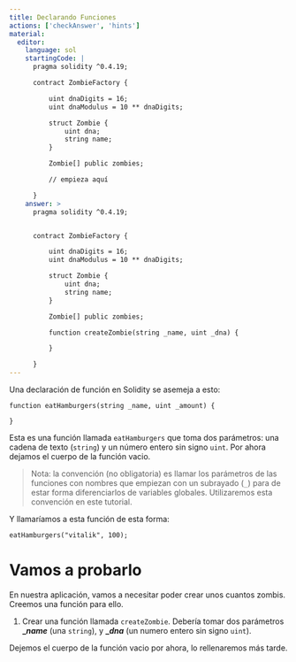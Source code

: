 ```yaml
---
title: Declarando Funciones
actions: ['checkAnswer', 'hints']
material:
  editor:
    language: sol
    startingCode: |
      pragma solidity ^0.4.19;

      contract ZombieFactory {

          uint dnaDigits = 16;
          uint dnaModulus = 10 ** dnaDigits;

          struct Zombie {
              uint dna;
              string name;
          }

          Zombie[] public zombies;

          // empieza aquí

      }
    answer: >
      pragma solidity ^0.4.19;


      contract ZombieFactory {

          uint dnaDigits = 16;
          uint dnaModulus = 10 ** dnaDigits;

          struct Zombie {
              uint dna;
              string name;
          }

          Zombie[] public zombies;

          function createZombie(string _name, uint _dna) {

          }

      }
---
```


Una declaración de función en Solidity se asemeja a esto:

```
function eatHamburgers(string _name, uint _amount) {

}
```

Esta es una función llamada `eatHamburgers` que toma dos parámetros: una cadena de texto (`string`) y un número entero sin signo `uint`. Por ahora dejamos el cuerpo de la función vacio.

> Nota: la convención (no obligatoria) es llamar los parámetros de las funciones con nombres que empiezan con un subrayado (`_`) para de estar forma diferenciarlos de variables globales. Utilizaremos esta convención en este tutorial.

Y llamaríamos a esta función de esta forma:

```
eatHamburgers("vitalik", 100);
```

# Vamos a probarlo

En nuestra aplicación, vamos a necesitar poder crear unos cuantos zombis. Creemos una función para ello.

1. Crear una función llamada `createZombie`. Debería tomar dos parámetros **__name_** (una `string`), y **__dna_** (un numero entero sin signo `uint`).

Dejemos el cuerpo de la función vacio por ahora, lo rellenaremos más tarde.
